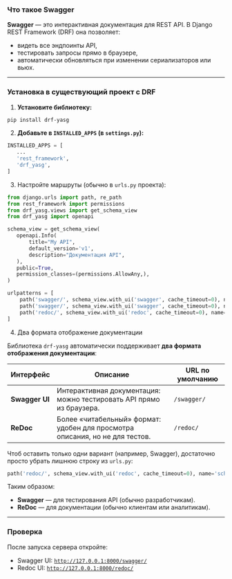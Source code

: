 ### Что такое Swagger

**Swagger** — это интерактивная документация для REST API.
В Django REST Framework (DRF) она позволяет:

* видеть все эндпоинты API,
* тестировать запросы прямо в браузере,
* автоматически обновляться при изменении сериализаторов или вьюх.

---

### Установка в существующий проект с DRF

1. **Установите библиотеку:**

```bash
pip install drf-yasg
```

2. **Добавьте в `INSTALLED_APPS` (в `settings.py`):**

```python
INSTALLED_APPS = [
   ...
   'rest_framework',
   'drf_yasg',
]
```

3. Настройте маршруты (обычно в `urls.py` проекта):

```python
from django.urls import path, re_path
from rest_framework import permissions
from drf_yasg.views import get_schema_view
from drf_yasg import openapi

schema_view = get_schema_view(
   openapi.Info(
       title="My API",
       default_version='v1',
       description="Документация API",
   ),
   public=True,
   permission_classes=(permissions.AllowAny,),
)

urlpatterns = [
    path('swagger/', schema_view.with_ui('swagger', cache_timeout=0), name='schema-swagger-ui'),
    path('swagger/', schema_view.with_ui('swagger', cache_timeout=0), name='schema-swagger-ui'),
    path('redoc/', schema_view.with_ui('redoc', cache_timeout=0), name='schema-redoc'),
]
```



4. Два формата отображение документации

Библиотека `drf-yasg` автоматически поддерживает **два формата отображения документации**:

| Интерфейс      | Описание                                                                     | URL по умолчанию |
| -------------- | ---------------------------------------------------------------------------- | ---------------- |
| **Swagger UI** | Интерактивная документация: можно тестировать API прямо из браузера.         | `/swagger/`      |
| **ReDoc**      | Более «читабельный» формат: удобен для просмотра описания, но не для тестов. | `/redoc/`        |


Чтоб оставить только одни вариант (например, Swagger), достаточно  
просто убрать лишнюю строку из `urls.py`:

```python
path('redoc/', schema_view.with_ui('redoc', cache_timeout=0), name='schema-redoc'),
```

Таким образом:

* **Swagger** — для тестирования API (обычно разработчикам).
* **ReDoc** — для документации (обычно клиентам или аналитикам).

---

### Проверка

После запуска сервера откройте:

* Swagger UI: [`http://127.0.0.1:8000/swagger/`](http://127.0.0.1:8000/swagger/)
* Redoc UI: [`http://127.0.0.1:8000/redoc/`](http://127.0.0.1:8000/redoc/)

